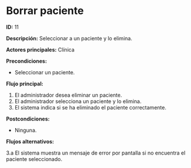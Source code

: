 # Borrar paciente

**ID:** 11

**Descripción:** Seleccionar a un paciente y lo elimina.

**Actores principales:** Clínica

**Precondiciones:**
* Seleccionar un paciente.

**Flujo principal:**
1. El administrador desea eliminar un paciente.
2. El administrador selecciona un paciente y lo elimina.
3. El sistema indica si se ha eliminado el paciente correctamente.

**Postcondiciones:**

* Ninguna.

**Flujos alternativos:**

3.a  El sistema muestra un mensaje de error por pantalla si no encuentra el paciente seleccionado.
